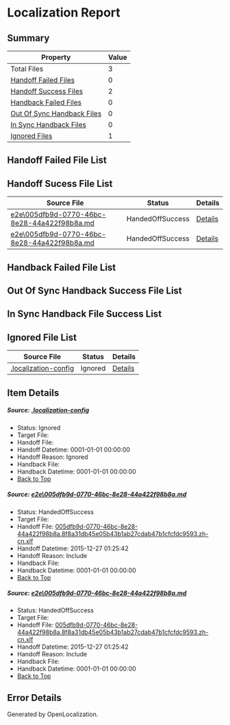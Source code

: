 # <a name='report-top'></a> Localization Report

## Summary
 Property | Value 
 -------- | ----- 
 Total Files | 3
[ Handoff Failed Files ](#handoff-failed-list)| 0
[ Handoff Success Files ](#handoff-success-list)| 2
[ Handback Failed Files ](#handback-failed-list)| 0
[ Out Of Sync Handback Files ](#outofsync-handback-success-list)| 0
[ In Sync Handback Files ](#insync-handback-success-list)| 0
[ Ignored Files ](#ignored-list)| 1

## <a name='handoff-failed-list'></a> Handoff Failed File List

## <a name='handoff-success-list'></a> Handoff Sucess File List
 Source File | Status | Details 
 ----------- | ------ | ------- 
 [e2e\005dfb9d-0770-46bc-8e28-44a422f98b8a.md](https://github.com/OpenLocalizationTest/oltest/blob/89c3551b21c2cb83266683645ebfc23dcc5968ef/e2e/005dfb9d-0770-46bc-8e28-44a422f98b8a.md) | HandedOffSuccess | [Details](#662fa96d911972b57182a5bb87f8c8db80d1a7a91)
 [e2e\005dfb9d-0770-46bc-8e28-44a422f98b8a.md](https://github.com/OpenLocalizationTest/oltest/blob/89c3551b21c2cb83266683645ebfc23dcc5968ef/e2e/005dfb9d-0770-46bc-8e28-44a422f98b8a.md) | HandedOffSuccess | [Details](#662fa96d911972b57182a5bb87f8c8db80d1a7a92)

## <a name='handback-failed-list'></a> Handback Failed File List

## <a name='outofsync-handback-success-list'></a> Out Of Sync Handback Success File List

## <a name='insync-handback-success-list'></a> In Sync Handback File Success List

## <a name='ignored-list'></a> Ignored File List
 Source File | Status | Details 
 ----------- | ------ | ------- 
 [.localization-config](https://github.com/OpenLocalizationTest/oltest/blob/89c3551b21c2cb83266683645ebfc23dcc5968ef/.localization-config) | Ignored | [Details](#1b1b1cababca9a843d46cac6cc08988e221902dd0)

## Item Details
##### <a name='1b1b1cababca9a843d46cac6cc08988e221902dd0'></a> Source: [.localization-config](https://github.com/OpenLocalizationTest/oltest/blob/89c3551b21c2cb83266683645ebfc23dcc5968ef/.localization-config)
* Status: Ignored
* Target File: 
* Handoff File: 
* Handoff Datetime: 0001-01-01 00:00:00
* Handoff Reason: Ignored
* Handback File: 
* Handback Datetime: 0001-01-01 00:00:00
* [Back to Top](#report-top)

##### <a name='662fa96d911972b57182a5bb87f8c8db80d1a7a91'></a> Source: [e2e\005dfb9d-0770-46bc-8e28-44a422f98b8a.md](https://github.com/OpenLocalizationTest/oltest/blob/89c3551b21c2cb83266683645ebfc23dcc5968ef/e2e/005dfb9d-0770-46bc-8e28-44a422f98b8a.md)
* Status: HandedOffSuccess
* Target File: 
* Handoff File: [005dfb9d-0770-46bc-8e28-44a422f98b8a.8f8a31db45e05b43b1ab27cdab47b1cfcfdc9593.zh-cn.xlf](https://github.com/OpenLocalizationTestOrg/olhandoff/blob/7c35ed99fe78b35bac73198f131835daac8d13a1/ol-handoff/OpenLocalizationTestOrg/oltest.zh-cn/qimu/005dfb9d-0770-46bc-8e28-44a422f98b8a.8f8a31db45e05b43b1ab27cdab47b1cfcfdc9593.zh-cn.xlf)
* Handoff Datetime: 2015-12-27 01:25:42
* Handoff Reason: Include
* Handback File: 
* Handback Datetime: 0001-01-01 00:00:00
* [Back to Top](#report-top)

##### <a name='662fa96d911972b57182a5bb87f8c8db80d1a7a92'></a> Source: [e2e\005dfb9d-0770-46bc-8e28-44a422f98b8a.md](https://github.com/OpenLocalizationTest/oltest/blob/89c3551b21c2cb83266683645ebfc23dcc5968ef/e2e/005dfb9d-0770-46bc-8e28-44a422f98b8a.md)
* Status: HandedOffSuccess
* Target File: 
* Handoff File: [005dfb9d-0770-46bc-8e28-44a422f98b8a.8f8a31db45e05b43b1ab27cdab47b1cfcfdc9593.zh-cn.xlf](https://github.com/OpenLocalizationTestOrg/olhandoff/blob/7c35ed99fe78b35bac73198f131835daac8d13a1/ol-handoff/OpenLocalizationTestOrg/oltest.zh-cn/qimu/005dfb9d-0770-46bc-8e28-44a422f98b8a.8f8a31db45e05b43b1ab27cdab47b1cfcfdc9593.zh-cn.xlf)
* Handoff Datetime: 2015-12-27 01:25:42
* Handoff Reason: Include
* Handback File: 
* Handback Datetime: 0001-01-01 00:00:00
* [Back to Top](#report-top)


## Error Details

Generated by OpenLocalization.
